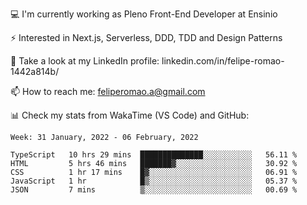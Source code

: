 💻 I'm currently working as Pleno Front-End Developer at Ensinio

⚡ Interested in Next.js, Serverless, DDD, TDD and Design Patterns

👥 Take a look at my LinkedIn profile: linkedin.com/in/felipe-romao-1442a814b/

📫 How to reach me: feliperomao.a@gmail.com

📊 Check my stats from WakaTime (VS Code) and GitHub:

<!--START_SECTION:waka-->
```text
Week: 31 January, 2022 - 06 February, 2022

TypeScript   10 hrs 29 mins  ██████████████░░░░░░░░░░░   56.11 % 
HTML         5 hrs 46 mins   ███████▓░░░░░░░░░░░░░░░░░   30.92 % 
CSS          1 hr 17 mins    █▓░░░░░░░░░░░░░░░░░░░░░░░   06.91 % 
JavaScript   1 hr            █▒░░░░░░░░░░░░░░░░░░░░░░░   05.37 % 
JSON         7 mins          ▒░░░░░░░░░░░░░░░░░░░░░░░░   00.69 % 
```
<!--END_SECTION:waka-->
